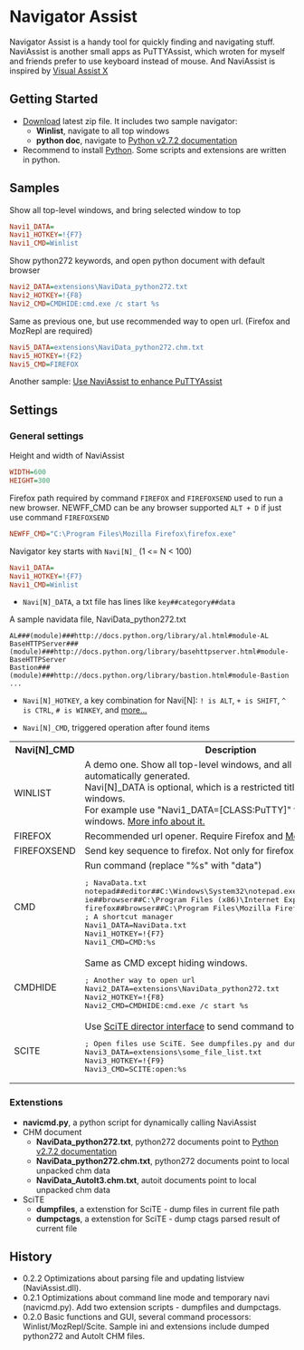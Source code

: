 Navigator Assist
================

Navigator Assist is a handy tool for quickly finding and navigating stuff.
NaviAssist is another small apps as PuTTYAssist, which wroten for myself
and friends prefer to use keyboard instead of mouse. And NaviAssist is
inspired by [Visual Assist X](http://www.wholetomato.com/)

Getting Started
---------------

* [Download](https://github.com/zackz/NaviAssist/downloads) latest zip file.
It includes two sample navigator:
  * **Winlist**, navigate to all top windows
  * **python doc**, navigate to [Python v2.7.2 documentation](http://docs.python.org)
* Recommend to install [Python](http://python.org/download/releases/2.7.2/). Some
scripts and extensions are written in python.

Samples
-------

Show all top-level windows, and bring selected window to top

```ini
Navi1_DATA=
Navi1_HOTKEY=!{F7}
Navi1_CMD=Winlist
```

Show python272 keywords, and open python document with default browser

```ini
Navi2_DATA=extensions\NaviData_python272.txt
Navi2_HOTKEY=!{F8}
Navi2_CMD=CMDHIDE:cmd.exe /c start %s
```

Same as previous one, but use recommended way to open url. (Firefox and MozRepl
are required)

```ini
Navi5_DATA=extensions\NaviData_python272.chm.txt
Navi5_HOTKEY=!{F2}
Navi5_CMD=FIREFOX
```

Another sample: [Use NaviAssist to enhance PuTTYAssist](https://github.com/zackz/NaviAssist/wiki/Use-NaviAssist-to-enhance-PuTTYAssist)

Settings
--------

### General settings

Height and width of NaviAssist

```ini
WIDTH=600
HEIGHT=300
```

Firefox path required by command `FIREFOX` and `FIREFOXSEND` used to run a new browser.
NEWFF_CMD can be any browser supported `ALT + D` if just use command `FIREFOXSEND`

```ini
NEWFF_CMD="C:\Program Files\Mozilla Firefox\firefox.exe"
```

Navigator key starts with `Navi[N]_` (1 <= N < 100)

```ini
Navi1_DATA=
Navi1_HOTKEY=!{F7}
Navi1_CMD=Winlist
```

* `Navi[N]_DATA`, a txt file has lines like `key##category##data`

A sample navidata file, NaviData_python272.txt

```
AL###(module)###http://docs.python.org/library/al.html#module-AL
BaseHTTPServer###(module)###http://docs.python.org/library/basehttpserver.html#module-BaseHTTPServer
Bastion###(module)###http://docs.python.org/library/bastion.html#module-Bastion
...
```

* `Navi[N]_HOTKEY`, a key combination for Navi[N]: `! is ALT`, `+ is SHIFT`, `^ is CTRL`,
`# is WINKEY`, and [more...](http://www.autoitscript.com/autoit3/docs/functions/Send.htm)

* `Navi[N]_CMD`, triggered operation after found items

<table width="100%">
  <tr>
    <th>Navi[N]_CMD</th><th>Description</th>
  </tr>
  <tr>
    <td>WINLIST</td>
    <td>A demo one. Show all top-level windows, and all data is automatically generated.<br>
Navi[N]_DATA is optional, which is a restricted title for searching windows.<br>
For example use "Navi1_DATA=[CLASS:PuTTY]" to search all PuTTY windows.
<a href="http://www.autoitscript.com/autoit3/docs/intro/windowsadvanced.htm">More info about it.</a>
    </td>
  </tr>
  <tr>
    <td>FIREFOX</td>
    <td>Recommended url opener. Require Firefox and
    <a href="https://github.com/bard/mozrepl/wiki/">MozRepl</a> extension.</td>
  </tr>
  <tr>
    <td>FIREFOXSEND</td>
    <td>Send key sequence to firefox. Not only for firefox.</td>
  </tr>
  <tr>
    <td>CMD</td>
    <td>Run command (replace "%s" with "data")
<pre>
; NavaData.txt
notepad##editor##C:\Windows\System32\notepad.exe
ie##browser##C:\Program Files (x86)\Internet Explorer\iexplore.exe
firefox##browser##C:\Program Files\Mozilla Firefox\firefox.exe
; A shortcut manager
Navi1_DATA=NaviData.txt
Navi1_HOTKEY=!{F7}
Navi1_CMD=CMD:%s
</pre>
    </td>
  </tr>
  <tr>
    <td>CMDHIDE</td>
    <td>Same as CMD except hiding windows.
<pre>
; Another way to open url
Navi2_DATA=extensions\NaviData_python272.txt
Navi2_HOTKEY=!{F8}
Navi2_CMD=CMDHIDE:cmd.exe /c start %s
</pre>
    </td>
  </tr>
  <tr>
    <td>SCITE</td>
    <td>Use <a href="http://www.scintilla.org/SciTEDirector.html">SciTE director interface</a>
    to send command to SciTE
<pre>
; Open files use SciTE. See dumpfiles.py and dumpctags.py
Navi3_DATA=extensions\some_file_list.txt
Navi3_HOTKEY=!{F9}
Navi3_CMD=SCITE:open:%s
</pre>
    </td>
  </tr>
</table>

### Extenstions

* **navicmd.py**, a python script for dynamically calling NaviAssist
* CHM document
  * **NaviData_python272.txt**, python272 documents point to
[Python v2.7.2 documentation](http://docs.python.org)
  * **NaviData_python272.chm.txt**, python272 documents point to local unpacked chm data
  * **NaviData_AutoIt3.chm.txt**, autoit documents point to local unpacked chm data
* SciTE
  * **dumpfiles**, a extenstion for SciTE - dump files in current file path
  * **dumpctags**, a extenstion for SciTE - dump ctags parsed result of current file

History
-------

* 0.2.2 Optimizations about parsing file and updating listview (NaviAssist.dll).
* 0.2.1 Optimizations about command line mode and temporary navi (navicmd.py).
Add two extension scripts - dumpfiles and dumpctags.
* 0.2.0 Basic functions and GUI, several command processors:
Winlist/MozRepl/Scite. Sample ini and extensions include dumped python272
and AutoIt CHM files.

